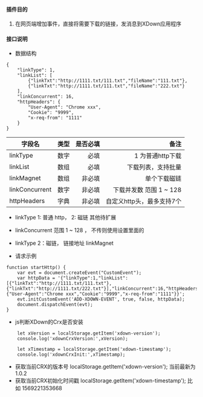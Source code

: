 
#### 插件目的
1. 在网页端增加事件，直接将需要下载的链接，发消息到XDown应用程序


#### 接口说明

- 数据结构
```
{
	"linkType": 1,
	"linkList": [
		{"linkTxt":"http://1111.txt/111.txt","fileName":"111.txt"},
		{"linkTxt":"http://1111.txt/111.txt","fileName":"222.txt"}
	],
	"linkConcurrent": 16,
	"httpHeaders": {
	    "User-Agent": "Chrome xxx",
	    "Cookie": "9999",
	    "x-req-from": "1111"
	}
}
```

| 字段名           |   类型    |  是否必填   |  备注                      |
|------------------|:---------:|------------:|---------------------------:|
| linkType         |  数字     |   必填      |  1 为普通http下载          |
| linkList         |  数组     |   必填      |  下载列表，支持批量        |
| linkMagnet       |  数组     |   非必填    |  单个下载磁链              |
| linkConcurrent   |  数字     |   非必填    |  下载并发数 范围 1 ~ 128   |
| httpHeaders      |  字典     |   非必填    |  自定义http头，最多支持7个 |

- linkType 1: 普通 http， 2: 磁链   其他待扩展
- linkConcurrent 范围 1 ~ 128 ， 不传则使用设置里面的 
- linkType 2：磁链， 链接地址 linkMagnet

- 请求示例

```
function startHttp() {
	var evt = document.createEvent("CustomEvent");
	var httpData = '{"linkType":1,"linkList":[{"linkTxt":"http://1111.txt/111.txt"},{"linkTxt":"http://1111.txt/222.txt"}],"linkConcurrent":16,"httpHeaders":{"User-Agent":"Chrome xxx","Cookie":"9999","x-req-from":"1111"}}';
	evt.initCustomEvent('ADD-XDOWN-EVENT', true, false, httpData);
	document.dispatchEvent(evt);
}
```

- js判断XDown的Crx是否安装
```
	let xVersion = localStorage.getItem('xdown-version');
	console.log('xdownCrxVersion:',xVersion);
	
	let xTimestamp = localStorage.getItem('xdown-timestamp');
	console.log('xdownCrxInit:',xTimestamp);
```

-  获取当前CRX的版本号     localStorage.getItem('xdown-version');   当前最新为1.0.2
-  获取当前CRX初始化时间戳 localStorage.getItem('xdown-timestamp'); 比如 1569221353668


